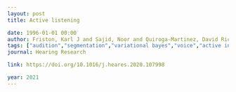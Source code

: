 ```yaml
---
layout: post
title: Active listening

date: 1996-01-01 00:00
author: Friston, Karl J and Sajid, Noor and Quiroga-Martinez, David Ricardo and Parr, Thomas and Price, Cathy J and Holmes, Emma
tags: ["audition","segmentation","variational bayes","voice","active inference","active listening","speech recognition"]
journal: Hearing Research

link: https://doi.org/10.1016/j.heares.2020.107998

year: 2021
---
```



